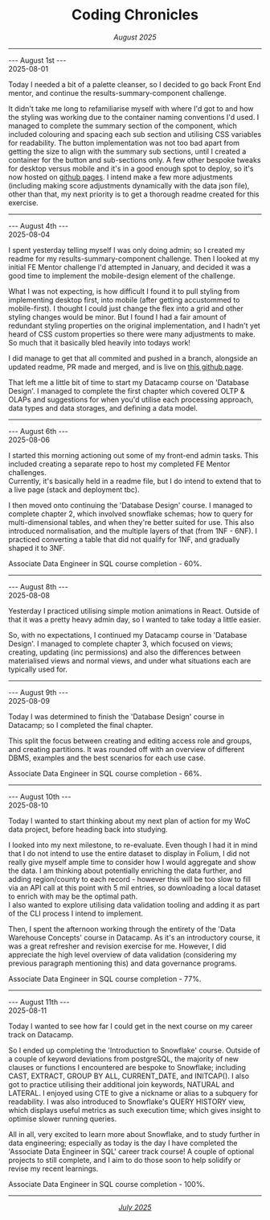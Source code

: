 <h1 align = "center"> Coding Chronicles </h1>
 <div align = "center"><i> August 2025 </i></div>

 ------------

--- August 1st ---  
2025-08-01

Today I needed a bit of a palette cleanser, so I decided to go back Front End mentor, and continue the results-summary-component challenge.  

It didn't take me long to refamiliarise myself with where I'd got to and how the styling was working due to the container naming conventions I'd used.  I managed to complete the summary section of the component, which included colouring and spacing each sub section and utilising CSS variables for readability.
The button implementation was not too bad apart from getting the size to align with the summary sub sections, until I created a container for the button and sub-sections only.  A few other bespoke tweaks for desktop versus mobile and it's in a good enough spot to deploy, so it's now hosted on [github pages](https://hannalysis.github.io/front-end-mentor-results-summary-component/). I intend make a few more adjustments (including making score adjustments dynamically with the data json file), other than that, my next priority is to get a thorough readme created for this exercise.

 ------------

--- August 4th ---  
2025-08-04

I spent yesterday telling myself I was only doing admin; so I created my readme for my results-summary-component challenge.  Then I looked at my initial FE Mentor challenge I'd attempted in January, and decided it was a good time to implement the mobile-design element of the challenge.  
 
What I was not expecting, is how difficult I found it to pull styling from implementing desktop first, into mobile (after getting accustommed to mobile-first). I thought I could just change the flex into a grid and other styling changes would be minor.  But I found I had a fair amount of redundant styling properties on the original implementation, and I hadn't yet heard of CSS custom properties so there were many adjustments to make. So much that it basically bled heavily into todays work!  

I did manage to get that all commited and pushed in a branch, alongside an updated readme, PR made and merged, and is live on [this github page](https://hannalysis.github.io/front-end-mentor-product-preview-card-component/).  

That left me a little bit of time to start my Datacamp course on 'Database Design'. I managed to complete the first chapter which covered OLTP & OLAPs and suggestions for when you'd utilise each processing approach, data types and data storages, and defining a data model.  

 ------------

--- August 6th ---  
2025-08-06

I started this morning actioning out some of my front-end admin tasks. This included creating a separate repo to host my completed FE Mentor challenges.  
Currently, it's basically held in a readme file, but I do intend to extend that to a live page (stack and deployment tbc).  
   
I then moved onto continuing the 'Database Design' course.  I managed to complete chapter 2, which involved snowflake schemas; how to query for multi-dimensional tables, and when they're better suited for use. This also introduced normalisation, and the multiple layers of that (from 1NF - 6NF). I practiced converting a table that did not qualify for 1NF, and gradually shaped it to 3NF.   
  
Associate Data Engineer in SQL course completion - 60%.  

------------

--- August 8th ---  
2025-08-08

Yesterday I practiced utilising simple motion animations in React. Outside of that it was a pretty heavy admin day, so I wanted to take today a little easier.  

So, with no expectations, I continued my Datacamp course in 'Database Design'.  I managed to complete chapter 3, which focused on views; creating, updating (inc permissions) and also the differences between materialised views and normal views, and under what situations each are typically used for.  

------------

--- August 9th ---  
2025-08-09

Today I was determined to finish the 'Database Design' course in Datacamp; so I completed the final chapter.  
  
This split the focus between creating and editing access role and groups, and creating partitions. It was rounded off with an overview of different DBMS, examples and the best scenarios for each use case.   
  
Associate Data Engineer in SQL course completion - 66%. 

------------

--- August 10th ---  
2025-08-10

Today I wanted to start thinking about my next plan of action for my WoC data project, before heading back into studying.  

I looked into my next milestone, to re-evaluate.  Even though I had it in mind that I do not intend to use the entire dataset to display in Folium, I did not really give myself ample time to consider how I would aggregate and show the data.  I am thinking about potentially enriching the data further, and adding region/county to each record - however this will be too slow to fill via an API call at this point with 5 mil entries, so downloading a local dataset to enrich with may be the optimal path.   
I also wanted to explore utilising data validation tooling and adding it as part of the CLI process I intend to implement.  

Then, I spent the afternoon working through the entirety of the 'Data Warehouse Concepts' course in Datacamp.  As it's an introductory course, it was a great refresher and revision exercise for me. However, I did appreciate the high level overview of data validation (considering my previous paragraph mentioning this) and data governance programs.   
  
Associate Data Engineer in SQL course completion - 77%.  

------------

--- August 11th ---  
2025-08-11

Today I wanted to see how far I could get in the next course on my career track on Datacamp.  

So I ended up completing the 'Introduction to Snowflake' course.  Outside of a couple of keyword deviations from postgreSQL, the majority of new clauses or functions I encountered are bespoke to Snowflake; including CAST, EXTRACT, GROUP BY ALL, CURRENT_DATE, and INITCAP().  I also got to practice utilising their additional join keywords, NATURAL and LATERAL.  I enjoyed using CTE to give a nickname or alias to a subquery for readability.  I was also introduced to Snowflake's QUERY HISTORY view, which displays useful metrics as such execution time; which gives insight to optimise slower running queries.  

All in all, very excited to learn more about Snowflake, and to study further in data engineering; especially as today is the day I have completed the 'Associate Data Engineer in SQL' career track course! A couple of optional projects to still complete, and I aim to do those soon to help solidify or revise my recent learnings.  

Associate Data Engineer in SQL course completion - 100%.  

------------

<div align = "center"><i><a href="2025-07.md">July 2025</a></i></div>
